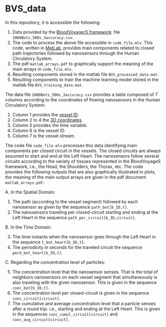 # BVS_data
In this repository, it is accessible the following:

1. Data provided by the [BloodVoyagerS framework](https://github.com/RegineWendt/blood-voyager-s): file `1000Bots_500s_3accuracy.csv`.
2. The code to process the above file accessible in `code_file.mlx`. 
This code, written in [MatLab](https://www.mathworks.com/products/matlab.html), provides main components related to closed path trajectories followed by nanosensors through the Human Circulatory System.
4. The pdf `matlab_arrays.pdf` to graphically support the meaning of the main arrays in `code_file.mlx`.
5. Resulting components stored in the matlab file `BVS_processed_data.mat`.
6. Resulting components to train the machine learning model stored in the matlab file `BVS_training_data.mat`.


The data file `1000Bots_500s_3accuracy.csv` provides a table composed of 7 columns according to the coordinates of flowing nanosensors in the Human Circulatory System: 
1. Column 1 provides the [vessel ID](https://github.com/RegineWendt/blood-voyager-s/blob/master/Images/table1.pdf).
2. Column 2 to 4 the [3D coordinates](https://github.com/RegineWendt/blood-voyager-s/blob/master/Images/table1.pdf).
3. Column 5 provides the time variable.
4. Column 6 is the vessel ID.
5. Column 7 is the vessel stream.

The code file `code_file.mlx` processes this data identifying main components per closed circuit in the vessels. 
The closed circuits are always assumed to start and end at the Left Heart. 
The nanosensors follow several circuits according to the variety of tissues represented in the BloodVoyageS framework, i.e., the Head, the Shoulders, the Thorax, etc.
The code provides the following outputs that are also graphically illustrated in plots, the meaning of the main output arrays are given in the pdf document `matlab_arrays.pdf`:

A. In the Spatial Domain:
1. The path (according to the vessel segment) followed by each nanosensor as given by the sequence `path_bot[b_ID,t]`.
2. The nanosensors traveling per closed-circuit starting and ending at the Left Heart in the sequence `path_per_circuit[b_ID,circuit]`.

B. In the Time Domain:

3. The time instants when the nanosensor goes through the Left Heart in the sequence `t_bot_heart[b_ID,t]`.
4. The periodicity in seconds for the traveled circuit the sequence `perd_bot_heart[b_ID,t]`.

C. Regarding the concentration level of particles:

5. The concentration level that the nanosensor senses. That is the total of neighbors nanosensors on each vessel segment that simultaneously is also traveling with the given nanosensor. This is given in the sequence `conc_bot[b_ID,t]`.
6. The concentration level per closed-circuit is given in the sequence `conc_circuit[circuit]`.
7. The cumulative and average concentration level that a particle senses after a round trip. i.e., starting and ending at the Left Heart. This is given in the sequences `conc_cumul_circuit[circuit]` and `conc_avg_circuit[circuit]`. 
